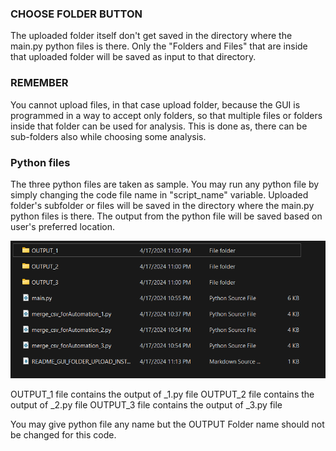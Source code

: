 ### CHOOSE FOLDER BUTTON

The uploaded folder itself don't get saved in the directory where the main.py python files is there. 
Only the "Folders and Files" that are inside that uploaded folder will be saved as input to that directory.

### REMEMBER
You cannot upload files, in that case upload folder, because the GUI is programmed in a way to accept only folders, so that multiple files or folders inside that folder can be used for analysis. This is done as, there can be sub-folders also while choosing some analysis. 

### Python files
The three python files are taken as sample. You may run any python file by simply changing the code file name in "script_name" variable. 
Uploaded folder's subfolder or files will be saved in the directory where the main.py python files is there. 
The output from the python file will be saved based on user's preferred location. 

![alt text](image.png)

OUTPUT_1 file contains the output of _1.py file
OUTPUT_2 file contains the output of _2.py file
OUTPUT_3 file contains the output of _3.py file

You may give python file any name but the OUTPUT Folder name should not be changed for this code. 
